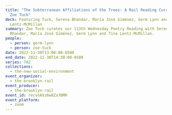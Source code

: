 ```yaml
---
title: "The Subterranean Affiliations of the Trees: A Rail Reading Curated by
  Zoe Tuck"
deck: Featuring Tuck, Serena Bhandar, María José Giménez, Germ Lynn and Tina
  Lentz-McMillan
summary: Zoe Tuck curates our 113th Wednesday Poetry Reading with Serena
  Bhandar, María José Giménez, Germ Lynn and Tina Lentz-McMillan.
people:
  - person: germ-lynn
  - person: zoe-tuck
date: 2022-11-30T13:00:00-0500
end_date: 2022-11-30T14:30:00-0500
series: 702
collections:
  - the-new-social-environment
event_organizer:
  - the-brooklyn-rail
event_producer:
  - the-brooklyn-rail
event_id: recvnAVz6w8Za7BMR
event_platform:
  - zoom
---
```

